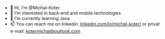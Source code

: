 - 👋 Hi, I’m @Michal-Koter
- 👀 I’m interested in back-end and mobile technologies
- 🌱 I’m currently learning Java
- 📫 You can reach me on linkedin: [linkedin.com/in/michal-koter/](https://www.linkedin.com/in/michal-koter/) or privat e-mail: kotermichal@outlook.com
